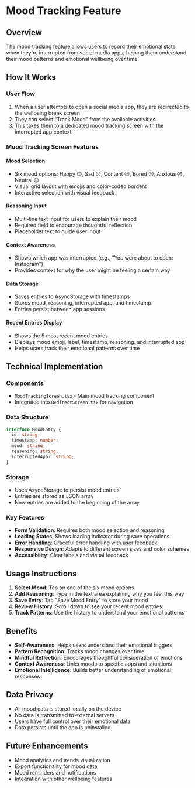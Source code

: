 # Mood Tracking Feature

## Overview
The mood tracking feature allows users to record their emotional state when they're interrupted from social media apps, helping them understand their mood patterns and emotional wellbeing over time.

## How It Works

### User Flow
1. When a user attempts to open a social media app, they are redirected to the wellbeing break screen
2. They can select "Track Mood" from the available activities
3. This takes them to a dedicated mood tracking screen with the interrupted app context

### Mood Tracking Screen Features

#### Mood Selection
- Six mood options: Happy 😊, Sad 😢, Content 😌, Bored 😐, Anxious 😰, Neutral 😐
- Visual grid layout with emojis and color-coded borders
- Interactive selection with visual feedback

#### Reasoning Input
- Multi-line text input for users to explain their mood
- Required field to encourage thoughtful reflection
- Placeholder text to guide user input

#### Context Awareness
- Shows which app was interrupted (e.g., "You were about to open: Instagram")
- Provides context for why the user might be feeling a certain way

#### Data Storage
- Saves entries to AsyncStorage with timestamps
- Stores mood, reasoning, interrupted app, and timestamp
- Entries persist between app sessions

#### Recent Entries Display
- Shows the 5 most recent mood entries
- Displays mood emoji, label, timestamp, reasoning, and interrupted app
- Helps users track their emotional patterns over time

## Technical Implementation

### Components
- `MoodTrackingScreen.tsx` - Main mood tracking component
- Integrated into `RedirectScreen.tsx` for navigation

### Data Structure
```typescript
interface MoodEntry {
  id: string;
  timestamp: number;
  mood: string;
  reasoning: string;
  interruptedApp?: string;
}
```

### Storage
- Uses AsyncStorage to persist mood entries
- Entries are stored as JSON array
- New entries are added to the beginning of the array

### Key Features
- **Form Validation**: Requires both mood selection and reasoning
- **Loading States**: Shows loading indicator during save operations
- **Error Handling**: Graceful error handling with user feedback
- **Responsive Design**: Adapts to different screen sizes and color schemes
- **Accessibility**: Clear labels and visual feedback

## Usage Instructions

1. **Select Mood**: Tap on one of the six mood options
2. **Add Reasoning**: Type in the text area explaining why you feel this way
3. **Save Entry**: Tap "Save Mood Entry" to store your mood
4. **Review History**: Scroll down to see your recent mood entries
5. **Track Patterns**: Use the history to understand your emotional patterns

## Benefits
- **Self-Awareness**: Helps users understand their emotional triggers
- **Pattern Recognition**: Tracks mood changes over time
- **Mindful Reflection**: Encourages thoughtful consideration of emotions
- **Context Awareness**: Links moods to specific apps and situations
- **Emotional Intelligence**: Builds better understanding of emotional responses

## Data Privacy
- All mood data is stored locally on the device
- No data is transmitted to external servers
- Users have full control over their emotional data
- Data persists until the app is uninstalled

## Future Enhancements
- Mood analytics and trends visualization
- Export functionality for mood data
- Mood reminders and notifications
- Integration with other wellbeing features 
